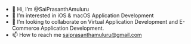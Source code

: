- 👋 Hi, I’m @SaiPrasanthAmuluru
- 👀 I’m interested in iOS & macOS Application Development
- 💞️ I’m looking to collaborate on Virtual Application Development and E-Commerce Application Development.
- 📫 How to reach me saiprasanthamuluru@gmail.com

<!---
SaiPrasanthAmuluru/SaiPrasanthAmuluru is a ✨ special ✨ repository because its `README.md` (this file) appears on your GitHub profile.
You can click the Preview link to take a look at your changes.
--->

